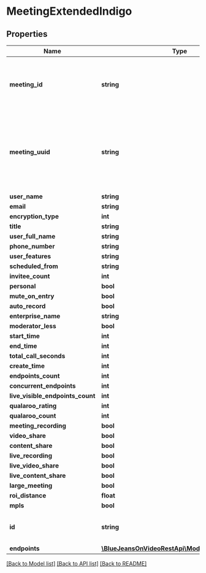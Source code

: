 # MeetingExtendedIndigo

## Properties
Name | Type | Description | Notes
------------ | ------------- | ------------- | -------------
**meeting_id** | **string** | This is the same as the numericMeetingId found elsewhere. We should have been more consistent. | [optional] 
**meeting_uuid** | **string** | The universally unique identifier (UUID) of the meeting. This value is a string which contains 6 alphanumeric segments separated by dashes. | [optional] 
**user_name** | **string** |  | [optional] 
**email** | **string** |  | [optional] 
**encryption_type** | **int** |  | [optional] 
**title** | **string** |  | [optional] 
**user_full_name** | **string** |  | [optional] 
**phone_number** | **string** |  | [optional] 
**user_features** | **string** |  | [optional] 
**scheduled_from** | **string** |  | [optional] 
**invitee_count** | **int** |  | [optional] 
**personal** | **bool** |  | [optional] 
**mute_on_entry** | **bool** |  | [optional] 
**auto_record** | **bool** |  | [optional] 
**enterprise_name** | **string** |  | [optional] 
**moderator_less** | **bool** |  | [optional] 
**start_time** | **int** |  | [optional] 
**end_time** | **int** |  | [optional] 
**total_call_seconds** | **int** |  | [optional] 
**create_time** | **int** |  | [optional] 
**endpoints_count** | **int** |  | [optional] 
**concurrent_endpoints** | **int** |  | [optional] 
**live_visible_endpoints_count** | **int** |  | [optional] 
**qualaroo_rating** | **int** |  | [optional] 
**qualaroo_count** | **int** |  | [optional] 
**meeting_recording** | **bool** |  | [optional] 
**video_share** | **bool** |  | [optional] 
**content_share** | **bool** |  | [optional] 
**live_recording** | **bool** |  | [optional] 
**live_video_share** | **bool** |  | [optional] 
**live_content_share** | **bool** |  | [optional] 
**large_meeting** | **bool** |  | [optional] 
**roi_distance** | **float** |  | [optional] 
**mpls** | **bool** |  | [optional] 
**id** | **string** | Same as the meetingUUID property in this object. | [optional] 
**endpoints** | [**\BlueJeansOnVideoRestApi\Model\EndpointIndigo[]**](EndpointIndigo.md) |  | [optional] 

[[Back to Model list]](../README.md#documentation-for-models) [[Back to API list]](../README.md#documentation-for-api-endpoints) [[Back to README]](../README.md)


